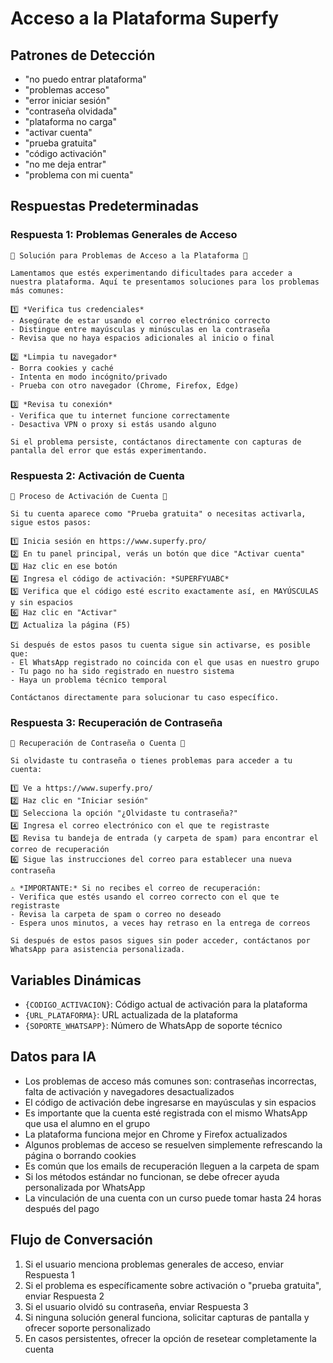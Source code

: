 # Acceso a la Plataforma Superfy

## Patrones de Detección

- "no puedo entrar plataforma"
- "problemas acceso"
- "error iniciar sesión"
- "contraseña olvidada"
- "plataforma no carga"
- "activar cuenta"
- "prueba gratuita"
- "código activación"
- "no me deja entrar"
- "problema con mi cuenta"

## Respuestas Predeterminadas

### Respuesta 1: Problemas Generales de Acceso

```
🔐 Solución para Problemas de Acceso a la Plataforma 🔐

Lamentamos que estés experimentando dificultades para acceder a nuestra plataforma. Aquí te presentamos soluciones para los problemas más comunes:

1️⃣ *Verifica tus credenciales*
- Asegúrate de estar usando el correo electrónico correcto
- Distingue entre mayúsculas y minúsculas en la contraseña
- Revisa que no haya espacios adicionales al inicio o final

2️⃣ *Limpia tu navegador*
- Borra cookies y caché
- Intenta en modo incógnito/privado
- Prueba con otro navegador (Chrome, Firefox, Edge)

3️⃣ *Revisa tu conexión*
- Verifica que tu internet funcione correctamente
- Desactiva VPN o proxy si estás usando alguno

Si el problema persiste, contáctanos directamente con capturas de pantalla del error que estás experimentando.
```

### Respuesta 2: Activación de Cuenta

```
🔑 Proceso de Activación de Cuenta 🔑

Si tu cuenta aparece como "Prueba gratuita" o necesitas activarla, sigue estos pasos:

1️⃣ Inicia sesión en https://www.superfy.pro/
2️⃣ En tu panel principal, verás un botón que dice "Activar cuenta"
3️⃣ Haz clic en ese botón
4️⃣ Ingresa el código de activación: *SUPERFYUABC*
5️⃣ Verifica que el código esté escrito exactamente así, en MAYÚSCULAS y sin espacios
6️⃣ Haz clic en "Activar"
7️⃣ Actualiza la página (F5)

Si después de estos pasos tu cuenta sigue sin activarse, es posible que:
- El WhatsApp registrado no coincida con el que usas en nuestro grupo
- Tu pago no ha sido registrado en nuestro sistema
- Haya un problema técnico temporal

Contáctanos directamente para solucionar tu caso específico.
```

### Respuesta 3: Recuperación de Contraseña

```
🔄 Recuperación de Contraseña o Cuenta 🔄

Si olvidaste tu contraseña o tienes problemas para acceder a tu cuenta:

1️⃣ Ve a https://www.superfy.pro/
2️⃣ Haz clic en "Iniciar sesión"
3️⃣ Selecciona la opción "¿Olvidaste tu contraseña?"
4️⃣ Ingresa el correo electrónico con el que te registraste
5️⃣ Revisa tu bandeja de entrada (y carpeta de spam) para encontrar el correo de recuperación
6️⃣ Sigue las instrucciones del correo para establecer una nueva contraseña

⚠️ *IMPORTANTE:* Si no recibes el correo de recuperación:
- Verifica que estés usando el correo correcto con el que te registraste
- Revisa la carpeta de spam o correo no deseado
- Espera unos minutos, a veces hay retraso en la entrega de correos

Si después de estos pasos sigues sin poder acceder, contáctanos por WhatsApp para asistencia personalizada.
```

## Variables Dinámicas

- `{CODIGO_ACTIVACION}`: Código actual de activación para la plataforma
- `{URL_PLATAFORMA}`: URL actualizada de la plataforma
- `{SOPORTE_WHATSAPP}`: Número de WhatsApp de soporte técnico

## Datos para IA

- Los problemas de acceso más comunes son: contraseñas incorrectas, falta de activación y navegadores desactualizados
- El código de activación debe ingresarse en mayúsculas y sin espacios
- Es importante que la cuenta esté registrada con el mismo WhatsApp que usa el alumno en el grupo
- La plataforma funciona mejor en Chrome y Firefox actualizados
- Algunos problemas de acceso se resuelven simplemente refrescando la página o borrando cookies
- Es común que los emails de recuperación lleguen a la carpeta de spam
- Si los métodos estándar no funcionan, se debe ofrecer ayuda personalizada por WhatsApp
- La vinculación de una cuenta con un curso puede tomar hasta 24 horas después del pago

## Flujo de Conversación

1. Si el usuario menciona problemas generales de acceso, enviar Respuesta 1
2. Si el problema es específicamente sobre activación o "prueba gratuita", enviar Respuesta 2
3. Si el usuario olvidó su contraseña, enviar Respuesta 3
4. Si ninguna solución general funciona, solicitar capturas de pantalla y ofrecer soporte personalizado
5. En casos persistentes, ofrecer la opción de resetear completamente la cuenta